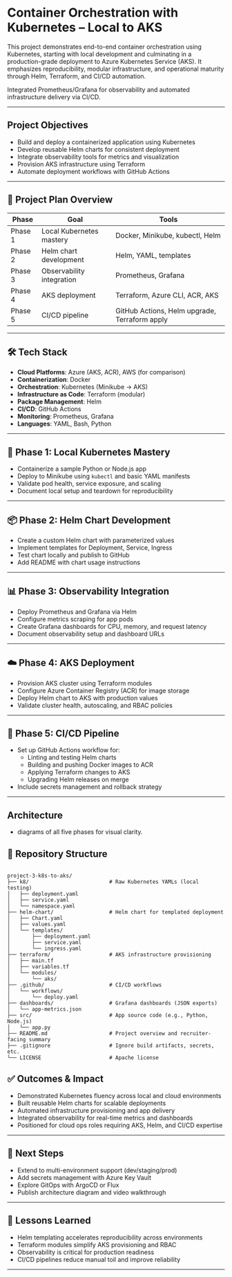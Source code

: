 # Container Orchestration with Kubernetes – Local to AKS

This project demonstrates end-to-end container orchestration using Kubernetes, starting with local development and culminating in a production-grade deployment to Azure Kubernetes Service (AKS). It emphasizes reproducibility, modular infrastructure, and operational maturity through Helm, Terraform, and CI/CD automation.

Integrated Prometheus/Grafana for observability and automated infrastructure delivery via CI/CD.

---

## Project Objectives

- Build and deploy a containerized application using Kubernetes
- Develop reusable Helm charts for consistent deployment
- Integrate observability tools for metrics and visualization
- Provision AKS infrastructure using Terraform
- Automate deployment workflows with GitHub Actions

---

## 🧭 Project Plan Overview

| Phase     | Goal                        | Tools                                           |
|-----------|-----------------------------|--------------------------------------------------|
| Phase 1   | Local Kubernetes mastery     | Docker, Minikube, kubectl, Helm                 |
| Phase 2   | Helm chart development       | Helm, YAML, templates                           |
| Phase 3   | Observability integration    | Prometheus, Grafana                             |
| Phase 4   | AKS deployment               | Terraform, Azure CLI, ACR, AKS                  |
| Phase 5   | CI/CD pipeline               | GitHub Actions, Helm upgrade, Terraform apply   |

---

## 🛠️ Tech Stack

- **Cloud Platforms**: Azure (AKS, ACR), AWS (for comparison)
- **Containerization**: Docker
- **Orchestration**: Kubernetes (Minikube → AKS)
- **Infrastructure as Code**: Terraform (modular)
- **Package Management**: Helm
- **CI/CD**: GitHub Actions
- **Monitoring**: Prometheus, Grafana
- **Languages**: YAML, Bash, Python

---

## 🧪 Phase 1: Local Kubernetes Mastery

- Containerize a sample Python or Node.js app
- Deploy to Minikube using `kubectl` and basic YAML manifests
- Validate pod health, service exposure, and scaling
- Document local setup and teardown for reproducibility

---

## 📦 Phase 2: Helm Chart Development

- Create a custom Helm chart with parameterized values
- Implement templates for Deployment, Service, Ingress
- Test chart locally and publish to GitHub
- Add README with chart usage instructions

---

## 📊 Phase 3: Observability Integration

- Deploy Prometheus and Grafana via Helm
- Configure metrics scraping for app pods
- Create Grafana dashboards for CPU, memory, and request latency
- Document observability setup and dashboard URLs

---

## ☁️ Phase 4: AKS Deployment

- Provision AKS cluster using Terraform modules
- Configure Azure Container Registry (ACR) for image storage
- Deploy Helm chart to AKS with production values
- Validate cluster health, autoscaling, and RBAC policies

---

## 🔁 Phase 5: CI/CD Pipeline

- Set up GitHub Actions workflow for:
  - Linting and testing Helm charts
  - Building and pushing Docker images to ACR
  - Applying Terraform changes to AKS
  - Upgrading Helm releases on merge
- Include secrets management and rollback strategy

---

## Architecture 

- diagrams of all five phases for visual clarity.

## 📂 Repository Structure

```

project-3-k8s-to-aks/
├── k8/                          # Raw Kubernetes YAMLs (local testing)
│   ├── deployment.yaml
│   ├── service.yaml
│   └── namespace.yaml
├── helm-chart/                  # Helm chart for templated deployment
│   ├── Chart.yaml
│   ├── values.yaml
│   └── templates/
│       ├── deployment.yaml
│       ├── service.yaml
│       └── ingress.yaml
├── terraform/                   # AKS infrastructure provisioning
│   ├── main.tf
│   ├── variables.tf
│   └── modules/
│       └── aks/
├── .github/                     # CI/CD workflows
│   └── workflows/
│       └── deploy.yaml
├── dashboards/                  # Grafana dashboards (JSON exports)
│   └── app-metrics.json
├── src/                         # App source code (e.g., Python, Node.js)
│   └── app.py
├── README.md                    # Project overview and recruiter-facing summary
├── .gitignore                   # Ignore build artifacts, secrets, etc.
└── LICENSE                      # Apache license

```


## ✅ Outcomes & Impact

- Demonstrated Kubernetes fluency across local and cloud environments
- Built reusable Helm charts for scalable deployments
- Automated infrastructure provisioning and app delivery
- Integrated observability for real-time metrics and dashboards
- Positioned for cloud ops roles requiring AKS, Helm, and CI/CD expertise

---

## 📎 Next Steps

- Extend to multi-environment support (dev/staging/prod)
- Add secrets management with Azure Key Vault
- Explore GitOps with ArgoCD or Flux
- Publish architecture diagram and video walkthrough

---

## 🧠 Lessons Learned

- Helm templating accelerates reproducibility across environments
- Terraform modules simplify AKS provisioning and RBAC
- Observability is critical for production readiness
- CI/CD pipelines reduce manual toil and improve reliability

---



